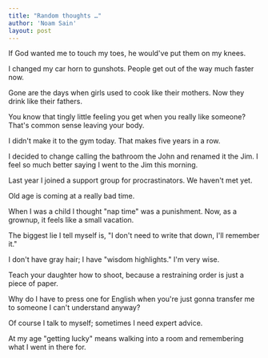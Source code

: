 ```yaml
---
title: "Random thoughts …"
author: 'Noam Sain'
layout: post
---
```


If God wanted me to touch my toes, he would've put them on my knees.

I changed my car horn to gunshots. People get out of the way much faster now.

Gone are the days when girls used to cook like their mothers. Now they drink like their fathers.

You know that tingly little feeling you get when you really like someone? That's common sense leaving your body.

I didn't make it to the gym today. That makes five years in a row.

I decided to change calling the bathroom the John and renamed it the Jim. I feel so much better saying I went to the Jim this morning.

Last year I joined a support group for procrastinators. We haven't met yet.

Old age is coming at a really bad time.

When I was a child I thought "nap time" was a punishment. Now, as a grownup, it feels like a small vacation.

The biggest lie I tell myself is, "I don't need to write that down, I'll remember it."

I don't have gray hair; I have "wisdom highlights." I'm very wise.

Teach your daughter how to shoot, because a restraining order is just a piece of paper.

Why do I have to press one for English when you're just gonna transfer me to someone I can't understand anyway?

Of course I talk to myself; sometimes I need expert advice.

At my age "getting lucky" means walking into a room and remembering what I went in there for.